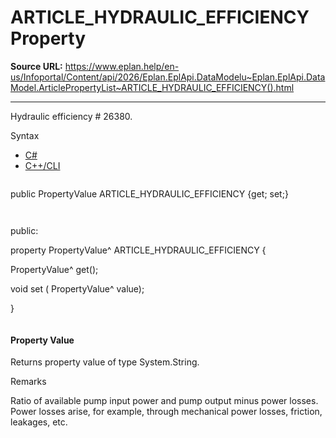 # ARTICLE_HYDRAULIC_EFFICIENCY Property

**Source URL:** https://www.eplan.help/en-us/Infoportal/Content/api/2026/Eplan.EplApi.DataModelu~Eplan.EplApi.DataModel.ArticlePropertyList~ARTICLE_HYDRAULIC_EFFICIENCY().html

---

Hydraulic efficiency # 26380.

Syntax

- [C#](#i-syntax-CS)
- [C++/CLI](#i-syntax-CPP2005)

```
```
public PropertyValue ARTICLE_HYDRAULIC_EFFICIENCY {get; set;}
```
```

```
```
public:

property PropertyValue^ ARTICLE_HYDRAULIC_EFFICIENCY {

   PropertyValue^ get();

   void set (    PropertyValue^ value);

}
```
```

#### Property Value

Returns property value of type System.String.

Remarks

Ratio of available pump input power and pump output minus power losses. Power losses arise, for example, through mechanical power losses, friction, leakages, etc.
